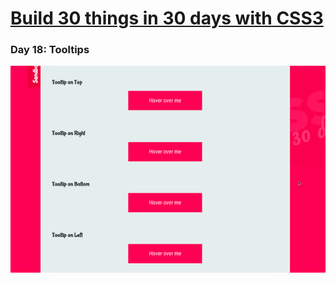# [Build 30 things in 30 days with CSS3][1]
[1]: https://codecollege.ca/p/css3-coding-challenge

### Day 18: Tooltips

![](./record.gif)

